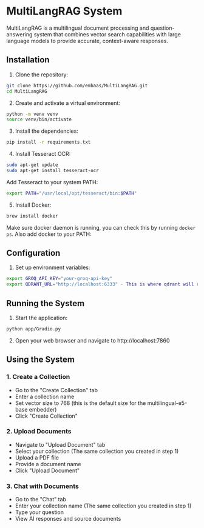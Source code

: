 # MultiLangRAG System

MultiLangRAG is a multilingual document processing and question-answering system that combines vector search capabilities with large language models to provide accurate, context-aware responses.

## Installation

1. Clone the repository:
```bash
git clone https://github.com/embaas/MultiLangRAG.git
cd MultiLangRAG
```

2. Create and activate a virtual environment:

```bash
python -m venv venv
source venv/bin/activate
```

3. Install the dependencies:

```bash
pip install -r requirements.txt
```

4. Install Tesseract OCR:

```bash
sudo apt-get update
sudo apt-get install tesseract-ocr
```

Add Tesseract to your system PATH:

```bash
export PATH="/usr/local/opt/tesseract/bin:$PATH"
```

5. Install Docker:

```bash
brew install docker
```

Make sure docker daemon is running, you can check this by running `docker ps`. Also add docker to your PATH:


## Configuration

1. Set up environment variables:

```bash
export GROQ_API_KEY="your-groq-api-key"
export QDRANT_URL="http://localhost:6333" - This is where qdrant will run locally, make sure docker daemon is running for this to work
```

## Running the System

1. Start the application:

```bash
python app/Gradio.py
```

2. Open your web browser and navigate to http://localhost:7860


## Using the System

### 1. Create a Collection
- Go to the "Create Collection" tab
- Enter a collection name
- Set vector size to 768 (this is the default size for the multilingual-e5-base embedder)
- Click "Create Collection"

### 2. Upload Documents
- Navigate to "Upload Document" tab
- Select your collection (The same collection you created in step 1)
- Upload a PDF file
- Provide a document name
- Click "Upload Document"

### 3. Chat with Documents
- Go to the "Chat" tab
- Enter your collection name (The same collection you created in step 1)
- Type your question
- View AI responses and source documents






